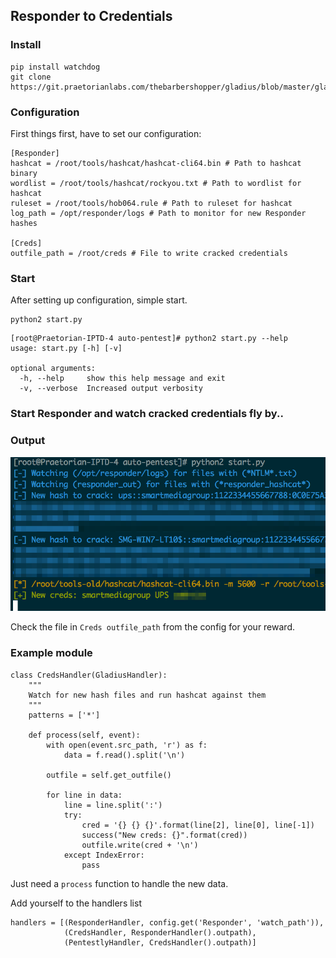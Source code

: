 ## Responder to Credentials

### Install
```
pip install watchdog
git clone https://git.praetorianlabs.com/thebarbershopper/gladius/blob/master/gladius.py
```

### Configuration
First things first, have to set our configuration:
```
[Responder]
hashcat = /root/tools/hashcat/hashcat-cli64.bin # Path to hashcat binary
wordlist = /root/tools/hashcat/rockyou.txt # Path to wordlist for hashcat
ruleset = /root/tools/hob064.rule # Path to ruleset for hashcat 
log_path = /opt/responder/logs # Path to monitor for new Responder hashes

[Creds]
outfile_path = /root/creds # File to write cracked credentials
```

### Start
After setting up configuration, simple start.
```
python2 start.py
```

```
[root@Praetorian-IPTD-4 auto-pentest]# python2 start.py --help
usage: start.py [-h] [-v]

optional arguments:
  -h, --help     show this help message and exit
  -v, --verbose  Increased output verbosity
```

### Start Responder and watch cracked credentials fly by..

### Output

![exmaple.png](example.png)

Check the file in `Creds outfile_path` from the config for your reward.

### Example module

```
class CredsHandler(GladiusHandler):
    """
    Watch for new hash files and run hashcat against them
    """
    patterns = ['*']

    def process(self, event):
        with open(event.src_path, 'r') as f:
            data = f.read().split('\n')

        outfile = self.get_outfile()

        for line in data:
            line = line.split(':')
            try:
                cred = '{} {} {}'.format(line[2], line[0], line[-1])
                success("New creds: {}".format(cred))
                outfile.write(cred + '\n')
            except IndexError:
                pass
```

Just need a `process` function to handle the new data.


Add yourself to the handlers list
```
handlers = [(ResponderHandler, config.get('Responder', 'watch_path')),
            (CredsHandler, ResponderHandler().outpath),
            (PentestlyHandler, CredsHandler().outpath)]
```
